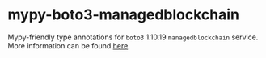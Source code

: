 # mypy-boto3-managedblockchain

Mypy-friendly type annotations for `boto3` 1.10.19 `managedblockchain` service.
More information can be found [here](https://github.com/vemel/mypy_boto3).